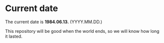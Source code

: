 # Current date

The current date is **1984.06.13.** (YYYY.MM.DD.)

This repository will be good when the world ends, so we will know how long it lasted.